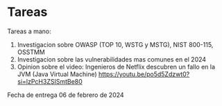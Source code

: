 # Tareas

Tareas a mano:

 1. Investigacion sobre OWASP (TOP 10, WSTG y MSTG), NIST 800-115, OSSTMM
 2. Investigacion sobre las vulnerabilidades mas comunes en el 2024
 3. Opinion sobre el video: Ingenieros de Netflix descubren un fallo en la JVM (Java Virtual Machine) https://youtu.be/po5d5Zdzwt0?si=lzPcH3ZSISmtBe80

Fecha de entrega 06 de febrero de 2024
